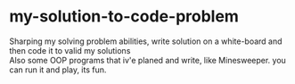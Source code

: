 # my-solution-to-code-problem
Sharping my solving problem abilities, write solution on a white-board and then code it to valid my solutions <br />
Also some OOP programs that iv'e planed and write, like Minesweeper. you can run it and play, its fun.
